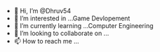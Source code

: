 - 👋 Hi, I’m @Dhruv54
- 👀 I’m interested in ...Game Devlopement
- 🌱 I’m currently learning ...Computer Engineering
- 💞️ I’m looking to collaborate on ...
- 📫 How to reach me ...

<!---
Dhruv54/Dhruv54 is a ✨ special ✨ repository because its `README.md` (this file) appears on your GitHub profile.
You can click the Preview link to take a look at your changes.
--->
